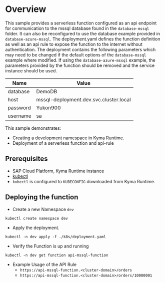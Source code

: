 # Overview

This sample provides a serverless function configured as an api endpoint for communication to the mssql database found in the `database-mssql` folder. It can also be reconfigured to use the database example provided in `database-azure-mssql`. The deployment.yaml defines the function definition as well as an api rule to expose the function to the internet without authentication. The deployment contains the following parameters which may need to be changed if the default options of the `database-mssql` example where modified. If using the `database-azure-mssql` example, the parameters provided by the function should be removed and the service instance should be used.

| Name     | Value                                  |
| -------- | -------------------------------------- |
| database | DemoDB                                 |
| host     | mssql-deployment.dev.svc.cluster.local |
| password | Yukon900                               |
| username | sa                                     |

This sample demonstrates:

- Creating a development namespace in Kyma Runtime.
- Deployment of a serverless function and api-rule

## Prerequisites

- SAP Cloud Platform, Kyma Runtime instance
- [kubectl](https://kubernetes.io/docs/tasks/tools/install-kubectl/)
- `kubectl` is configured to `KUBECONFIG` downloaded from Kyma Runtime.

## Deploying the function

- Create a new Namespace `dev`

```shell script
kubectl create namespace dev
```

- Apply the deployment.

```shell script
kubectl -n dev apply -f ./k8s/deployment.yaml
```

- Verify the Function is up and running

```shell script
kubectl -n dev get function api-mssql-function
```

- Example Usage of the API Rule
  - `https://api-mssql-function.<cluster-domain>/orders`
  - `https://api-mssql-function.<cluster-domain>/orders/10000001`
